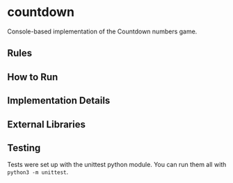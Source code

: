 # countdown

Console-based implementation of the Countdown numbers game.

## Rules

## How to Run

## Implementation Details

## External Libraries

## Testing

Tests were set up with the unittest python module. You can run them all with `python3 -m unittest`.
